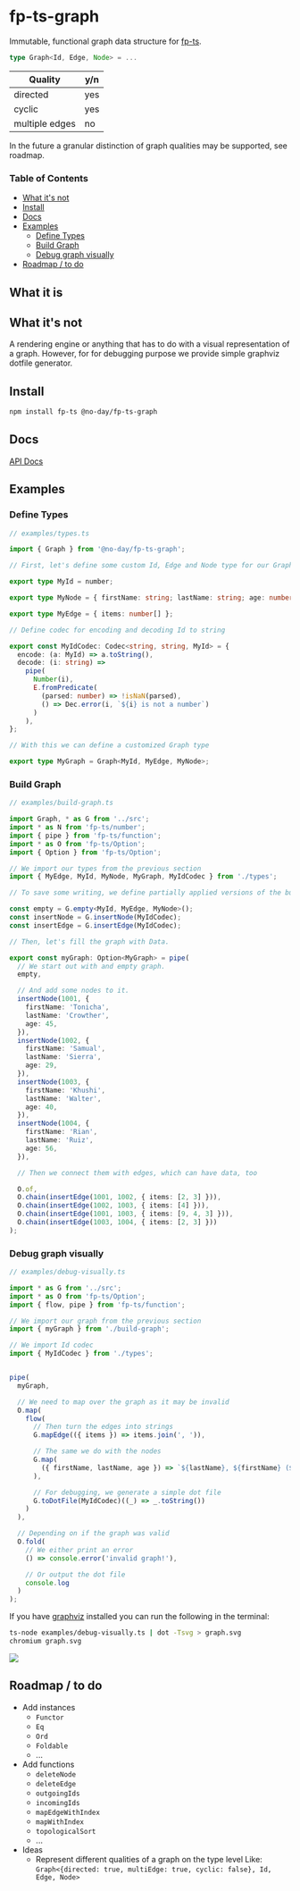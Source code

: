 # fp-ts-graph

Immutable, functional graph data structure for [fp-ts](https://github.com/gcanti/fp-ts).

```ts
type Graph<Id, Edge, Node> = ...
```

| Quality        | y/n |
| -------------- | --- |
| directed       | yes |
| cyclic         | yes |
| multiple edges | no  |

In the future a granular distinction of graph qualities may be supported, see roadmap.

### Table of Contents

<!-- START doctoc generated TOC please keep comment here to allow auto update -->
<!-- DON'T EDIT THIS SECTION, INSTEAD RE-RUN doctoc TO UPDATE -->

- [What it's not](#what-its-not)
- [Install](#install)
- [Docs](#docs)
- [Examples](#examples)
  - [Define Types](#define-types)
  - [Build Graph](#build-graph)
  - [Debug graph visually](#debug-graph-visually)
- [Roadmap / to do](#roadmap--to-do)

<!-- END doctoc generated TOC please keep comment here to allow auto update -->

## What it is

## What it's not

A rendering engine or anything that has to do with a visual representation of a graph. However, for for debugging purpose we provide simple graphviz dotfile generator.

## Install

```bash
npm install fp-ts @no-day/fp-ts-graph
```

## Docs

[API Docs](https://no-day.github.io/fp-ts-graph/modules/index.ts.html)

## Examples

### Define Types

```ts
// examples/types.ts

import { Graph } from '@no-day/fp-ts-graph';

// First, let's define some custom Id, Edge and Node type for our Graph

export type MyId = number;

export type MyNode = { firstName: string; lastName: string; age: number };

export type MyEdge = { items: number[] };

// Define codec for encoding and decoding Id to string

export const MyIdCodec: Codec<string, string, MyId> = {
  encode: (a: MyId) => a.toString(),
  decode: (i: string) =>
    pipe(
      Number(i),
      E.fromPredicate(
        (parsed: number) => !isNaN(parsed),
        () => Dec.error(i, `${i} is not a number`)
      )
    ),
};

// With this we can define a customized Graph type

export type MyGraph = Graph<MyId, MyEdge, MyNode>;
```

### Build Graph

```ts
// examples/build-graph.ts

import Graph, * as G from '../src';
import * as N from 'fp-ts/number';
import { pipe } from 'fp-ts/function';
import * as O from 'fp-ts/Option';
import { Option } from 'fp-ts/Option';

// We import our types from the previous section
import { MyEdge, MyId, MyNode, MyGraph, MyIdCodec } from './types';

// To save some writing, we define partially applied versions of the builder functions

const empty = G.empty<MyId, MyEdge, MyNode>();
const insertNode = G.insertNode(MyIdCodec);
const insertEdge = G.insertEdge(MyIdCodec);

// Then, let's fill the graph with Data.

export const myGraph: Option<MyGraph> = pipe(
  // We start out with and empty graph.
  empty,

  // And add some nodes to it.
  insertNode(1001, {
    firstName: 'Tonicha',
    lastName: 'Crowther',
    age: 45,
  }),
  insertNode(1002, {
    firstName: 'Samual',
    lastName: 'Sierra',
    age: 29,
  }),
  insertNode(1003, {
    firstName: 'Khushi',
    lastName: 'Walter',
    age: 40,
  }),
  insertNode(1004, {
    firstName: 'Rian',
    lastName: 'Ruiz',
    age: 56,
  }),

  // Then we connect them with edges, which can have data, too

  O.of,
  O.chain(insertEdge(1001, 1002, { items: [2, 3] })),
  O.chain(insertEdge(1002, 1003, { items: [4] })),
  O.chain(insertEdge(1001, 1003, { items: [9, 4, 3] })),
  O.chain(insertEdge(1003, 1004, { items: [2, 3] }))
);
```

### Debug graph visually

```ts
// examples/debug-visually.ts

import * as G from '../src';
import * as O from 'fp-ts/Option';
import { flow, pipe } from 'fp-ts/function';

// We import our graph from the previous section
import { myGraph } from './build-graph';

// We import Id codec
import { MyIdCodec } from './types';


pipe(
  myGraph,

  // We need to map over the graph as it may be invalid
  O.map(
    flow(
      // Then turn the edges into strings
      G.mapEdge(({ items }) => items.join(', ')),

      // The same we do with the nodes
      G.map(
        ({ firstName, lastName, age }) => `${lastName}, ${firstName} (${age})`
      ),

      // For debugging, we generate a simple dot file
      G.toDotFile(MyIdCodec)((_) => _.toString())
    )
  ),

  // Depending on if the graph was valid
  O.fold(
    // We either print an error
    () => console.error('invalid graph!'),

    // Or output the dot file
    console.log
  )
);
```

If you have [graphviz](https://graphviz.org) installed you can run the following in the terminal:

```bash
ts-node examples/debug-visually.ts | dot -Tsvg > graph.svg
chromium graph.svg
```

<img src="./graph.svg"/>

## Roadmap / to do

- Add instances
  - `Functor`
  - `Eq`
  - `Ord`
  - `Foldable`
  - ...
- Add functions
  - `deleteNode`
  - `deleteEdge`
  - `outgoingIds`
  - `incomingIds`
  - `mapEdgeWithIndex`
  - `mapWithIndex`
  - `topologicalSort`
  - ...
- Ideas
  - Represent different qualities of a graph on the type level
    Like: `Graph<{directed: true, multiEdge: true, cyclic: false}, Id, Edge, Node>`
